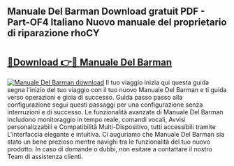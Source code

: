 ## Manuale Del Barman Download gratuit PDF - Part-OF4 Italiano Nuovo manuale del proprietario di riparazione rhoCY

# <h2><a href="http://dfa5j5.blite.top/?on=Manuale+Del+Barman">🔗Download 👉🔴 Manuale Del Barman</a></h2>

[![Manuale Del Barman download](https://i.imgur.com/lujVjoI.png)](http://dfa5j5.blite.top/?on=Manuale+Del+Barman)
Il tuo viaggio inizia qui questa guida segna l'inizio del tuo viaggio con il tuo nuovo Manuale Del Barman e ti guida verso operazioni e gioia di successo. Guida passo passo alla configurazione segui questi passaggi per una configurazione senza interruzioni e di successo. Le funzionalità avanzate di Manuale Del Barman includono monitoraggio in tempo reale, comandi vocali, Avvisi personalizzabili e Compatibilità Multi-Dispositivo, tutti accessibili tramite L'interfaccia elegante e intuitiva. Ci auguriamo che Manuale Del Barman sia stato un bene prezioso mentre navighi tra le funzionalità del tuo nuovo prodotto. In caso di domande o dubbi, non esitare a contattare il nostro Team di assistenza clienti.
